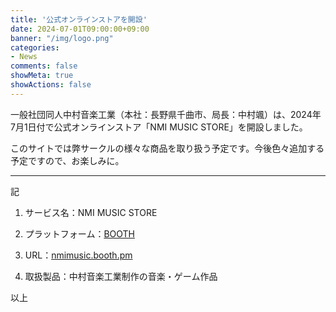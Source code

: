 ```yaml
---
title: '公式オンラインストアを開設'
date: 2024-07-01T09:00:00+09:00
banner: "/img/logo.png"
categories:
- News
comments: false
showMeta: true
showActions: false
---
```


一般社団同人中村音楽工業（本社：長野県千曲市、局長：中村颯）は、2024年7月1日付で公式オンラインストア「NMI MUSIC STORE」を開設しました。

このサイトでは弊サークルの様々な商品を取り扱う予定です。今後色々追加する予定ですので、お楽しみに。

---
記

1. サービス名：NMI MUSIC STORE

2. プラットフォーム：[BOOTH](https://booth.pm)

3. URL：[nmimusic.booth.pm](https://nmimusic.booth.pm)

4. 取扱製品：中村音楽工業制作の音楽・ゲーム作品

以上
